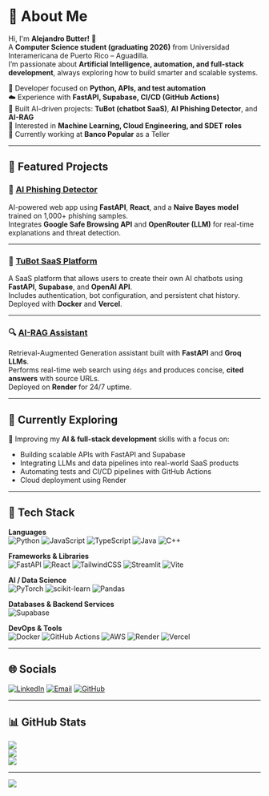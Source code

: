 # 💫 About Me

Hi, I'm **Alejandro Butter!** 👋  
A **Computer Science student (graduating 2026)** from Universidad Interamericana de Puerto Rico – Aguadilla.  
I’m passionate about **Artificial Intelligence, automation, and full-stack development**, always exploring how to build smarter and scalable systems.  

🐍 Developer focused on **Python, APIs, and test automation**  
☁️ Experience with **FastAPI, Supabase, CI/CD (GitHub Actions)**  
🤖 Built AI-driven projects: **TuBot (chatbot SaaS)**, **AI Phishing Detector**, and **AI-RAG**  
🧠 Interested in **Machine Learning, Cloud Engineering, and SDET roles**  
💼 Currently working at **Banco Popular** as a Teller  

---

## 🚀 Featured Projects

### 🧠 [AI Phishing Detector](https://github.com/butter6482/phishing-detector-ai)  

AI-powered web app using **FastAPI**, **React**, and a **Naive Bayes model** trained on 1,000+ phishing samples.  
Integrates **Google Safe Browsing API** and **OpenRouter (LLM)** for real-time explanations and threat detection.

---

### 💬 [TuBot SaaS Platform](https://github.com/butter6482/tubot)  

A SaaS platform that allows users to create their own AI chatbots using **FastAPI**, **Supabase**, and **OpenAI API**.  
Includes authentication, bot configuration, and persistent chat history. Deployed with **Docker** and **Vercel**.

---

### 🔍 [AI-RAG Assistant](https://ai-rag-1.onrender.com)  
 
Retrieval-Augmented Generation assistant built with **FastAPI** and **Groq LLMs**.  
Performs real-time web search using `ddgs` and produces concise, **cited answers** with source URLs.  
Deployed on **Render** for 24/7 uptime.

---

## 🌱 Currently Exploring
🚀 Improving my **AI & full-stack development** skills with a focus on:
- Building scalable APIs with FastAPI and Supabase  
- Integrating LLMs and data pipelines into real-world SaaS products  
- Automating tests and CI/CD pipelines with GitHub Actions  
- Cloud deployment using Render  

---

## 🧰 Tech Stack

**Languages**  
![Python](https://img.shields.io/badge/python-3670A0?style=flat&logo=python&logoColor=ffdd54)
![JavaScript](https://img.shields.io/badge/javascript-%23323330.svg?style=flat&logo=javascript&logoColor=%23F7DF1E)
![TypeScript](https://img.shields.io/badge/typescript-%23007ACC.svg?style=flat&logo=typescript&logoColor=white)
![Java](https://img.shields.io/badge/java-%23ED8B00.svg?style=flat&logo=openjdk&logoColor=white)
![C++](https://img.shields.io/badge/c++-%2300599C.svg?style=flat&logo=c%2B%2B&logoColor=white)

**Frameworks & Libraries**  
![FastAPI](https://img.shields.io/badge/FastAPI-005571?style=flat&logo=fastapi)
![React](https://img.shields.io/badge/react-%2320232a.svg?style=flat&logo=react&logoColor=%2361DAFB)
![TailwindCSS](https://img.shields.io/badge/tailwindcss-%2338B2AC.svg?style=flat&logo=tailwind-css&logoColor=white)
![Streamlit](https://img.shields.io/badge/Streamlit-FF4B4B.svg?style=flat&logo=streamlit&logoColor=white)
![Vite](https://img.shields.io/badge/vite-%23646CFF.svg?style=flat&logo=vite&logoColor=white)

**AI / Data Science**  
![PyTorch](https://img.shields.io/badge/PyTorch-%23EE4C2C.svg?style=flat&logo=PyTorch&logoColor=white)
![scikit-learn](https://img.shields.io/badge/scikit--learn-%23F7931E.svg?style=flat&logo=scikit-learn&logoColor=white)
![Pandas](https://img.shields.io/badge/pandas-%23150458.svg?style=flat&logo=pandas&logoColor=white)

**Databases & Backend Services**  
![Supabase](https://img.shields.io/badge/Supabase-3ECF8E?style=flat&logo=supabase&logoColor=white)

**DevOps & Tools**  
![Docker](https://img.shields.io/badge/docker-%230db7ed.svg?style=flat&logo=docker&logoColor=white)
![GitHub Actions](https://img.shields.io/badge/github%20actions-%232671E5.svg?style=flat&logo=githubactions&logoColor=white)
![AWS](https://img.shields.io/badge/AWS-%23FF9900.svg?style=flat&logo=amazonaws&logoColor=white)
![Render](https://img.shields.io/badge/Render-46E3B7.svg?style=flat&logo=render&logoColor=white)
![Vercel](https://img.shields.io/badge/vercel-%23000000.svg?style=flat&logo=vercel&logoColor=white)

---

## 🌐 Socials
[![LinkedIn](https://img.shields.io/badge/LinkedIn-%230077B5.svg?logo=linkedin&logoColor=white)](https://linkedin.com/in/alejandro-butter-cs)
[![Email](https://img.shields.io/badge/Email-D14836?logo=gmail&logoColor=white)](mailto:alejandrobutter316@gmail.com)
[![GitHub](https://img.shields.io/badge/GitHub-%23121011.svg?logo=github&logoColor=white)](https://github.com/butter6482)

---

## 📊 GitHub Stats
![](https://github-readme-stats.vercel.app/api?username=butter6482&theme=dark&hide_border=false&include_all_commits=false&count_private=false)  
![](https://nirzak-streak-stats.vercel.app/?user=butter6482&theme=dark&hide_border=false)  
![](https://github-readme-stats.vercel.app/api/top-langs/?username=butter6482&theme=dark&hide_border=false&layout=compact)

---

[![](https://visitcount.itsvg.in/api?id=butter6482&icon=0&color=0)](https://visitcount.itsvg.in)
